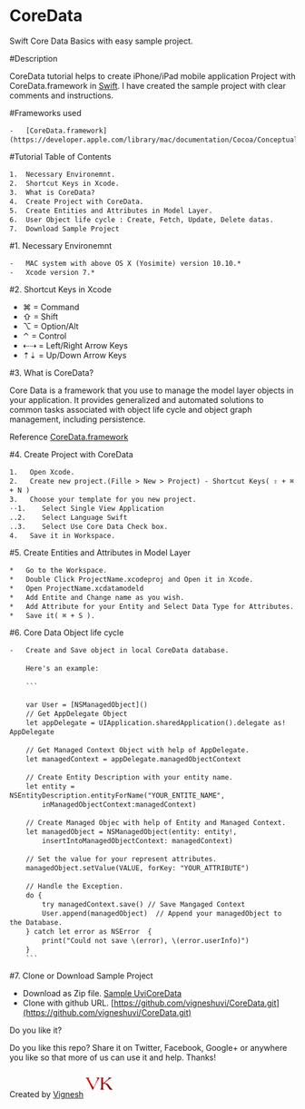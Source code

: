 # CoreData
Swift Core Data Basics with easy sample project.

#Description

CoreData tutorial helps to create iPhone/iPad mobile application Project with CoreData.framework in [Swift](https://developer.apple.com/swift/). I have created the sample project with clear comments and instructions.

#Frameworks used

	-	[CoreData.framework](https://developer.apple.com/library/mac/documentation/Cocoa/Conceptual/CoreData/index.html)

#Tutorial Table of Contents

	1.	Necessary Environemnt.
	2.	Shortcut Keys in Xcode.
	3.	What is CoreData?
	4.	Create Project with CoreData.
	5.	Create Entities and Attributes in Model Layer. 
	6.	User Object life cycle : Create, Fetch, Update, Delete datas.
	7.	Download Sample Project
  

#1. Necessary Environemnt

	-   MAC system with above OS X (Yosimite) version 10.10.*
	-   Xcode version 7.*

#2. Shortcut Keys in Xcode

* 	⌘ = Command
*	⇧ = Shift
*	⌥ = Option/Alt
*	⌃ = Control
*	⇠⇢ = Left/Right Arrow Keys
*	⇡⇣ = Up/Down Arrow Keys

#3. What is CoreData?

Core Data is a framework that you use to manage the model layer objects in your application. It provides generalized and automated solutions to common tasks associated with object life cycle and object graph management, including persistence.

Reference [CoreData.framework](https://developer.apple.com/library/mac/documentation/Cocoa/Conceptual/CoreData/index.html)

#4. Create Project with CoreData

	1.   Open Xcode.
	2.   Create new project.(Fille > New > Project) - Shortcut Keys( ⇧ + ⌘ + N )
	3.   Choose your template for you new project.
	⋅⋅1. 	Select Single View Application
	..2. 	Select Language Swift
	..3.	Select Use Core Data Check box.
	4.   Save it in Workspace.

#5. Create Entities and Attributes in Model Layer

	*	Go to the Workspace.
	*	Double Click ProjectName.xcodeproj and Open it in Xcode.
	*	Open ProjectName.xcdatamodeld
	*	Add Entite and Change name as you wish.
	*	Add Attribute for your Entity and Select Data Type for Attributes.
	*   Save it( ⌘ + S ).

#6. Core Data Object life cycle

	-	Create and Save object in local CoreData database. 

		Here's an example:

		```

		var User = [NSManagedObject]()
		// Get AppDelegate Object       
		let appDelegate = UIApplication.sharedApplication().delegate as! AppDelegate

		// Get Managed Context Object with help of AppDelegate.
		let managedContext = appDelegate.managedObjectContext

		// Create Entity Description with your entity name.
		let entity =  NSEntityDescription.entityForName("YOUR_ENTITE_NAME",
		    inManagedObjectContext:managedContext)

		// Create Managed Objec with help of Entity and Managed Context.
		let managedObject = NSManagedObject(entity: entity!,
		    insertIntoManagedObjectContext: managedContext)

		// Set the value for your represent attributes.
		managedObject.setValue(VALUE, forKey: "YOUR_ATTRIBUTE")

		// Handle the Exception.
		do {
		    try managedContext.save() // Save Mangaged Context
		    User.append(managedObject)  // Append your managedObject to the Database.
		} catch let error as NSError  {
		    print("Could not save \(error), \(error.userInfo)")
		}
		```

#7. Clone or Download Sample Project

*	Download as Zip file. [Sample UviCoreData](https://github.com/vigneshuvi/CoreData/archive/master.zip)	
*	Clone with github URL. [https://github.com/vigneshuvi/CoreData.git](https://github.com/vigneshuvi/CoreData.git)


Do you like it?

Do you like this repo? Share it on Twitter, Facebook, Google+ or anywhere you like so that more of us can use it and help. Thanks!

Created by [Vignesh](http://vigneshuvi.github.io/) ![alt text][logo]

[logo]: https://github.com/vigneshuvi/vigneshuvi.github.io/blob/master/favicon.ico/android-icon-48x48.png 

